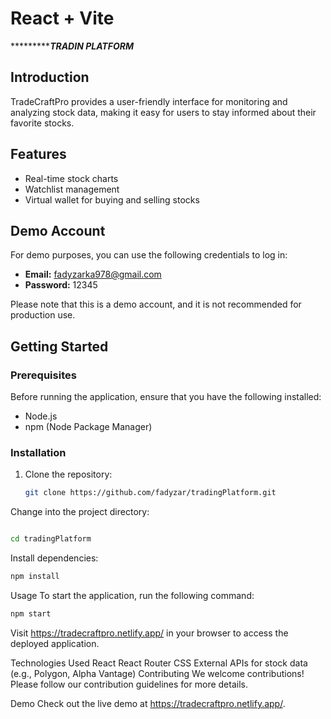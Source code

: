 # React + Vite

******************************************TRADIN PLATFORM*********************************
## Introduction

TradeCraftPro provides a user-friendly interface for monitoring and analyzing stock data, making it easy for users to stay informed about their favorite stocks.

## Features

- Real-time stock charts
- Watchlist management
- Virtual wallet for buying and selling stocks

## Demo Account

For demo purposes, you can use the following credentials to log in:

- **Email:** fadyzarka978@gmail.com
- **Password:** 12345

Please note that this is a demo account, and it is not recommended for production use.

## Getting Started

### Prerequisites

Before running the application, ensure that you have the following installed:

- Node.js
- npm (Node Package Manager)

### Installation

1. Clone the repository:

   ```bash
   git clone https://github.com/fadyzar/tradingPlatform.git
Change into the project directory:

  ```bash

cd tradingPlatform
```
Install dependencies:

```bash
npm install
```
Usage
To start the application, run the following command:

```bash
npm start
```
Visit https://tradecraftpro.netlify.app/ in your browser to access the deployed application.

Technologies Used
React
React Router
CSS
External APIs for stock data (e.g., Polygon, Alpha Vantage)
Contributing
We welcome contributions! Please follow our contribution guidelines for more details.

Demo
Check out the live demo at https://tradecraftpro.netlify.app/.
